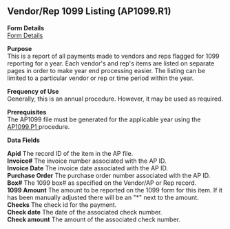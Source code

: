 ##  Vendor/Rep 1099 Listing (AP1099.R1)

<PageHeader />

**Form Details**  
[ Form Details ](AP1099-R1-1/README.md)   

**Purpose**  
This is a report of all payments made to vendors and reps flagged for 1099
reporting for a year. Each vendor's and rep's items are listed on separate
pages in order to make year end processing easier. The listing can be limited
to a particular vendor or rep or time period within the year.

**Frequency of Use**  
Generally, this is an annual procedure. However, it may be used as required.

**Prerequisites**  
The AP1099 file must be generated for the applicable year using the [ AP1099.P1 ](AP1099-P1/README.md) procedure. 

**Data Fields**

**Apid** The record ID of the item in the AP file.  
**Invoice#** The invoice number associated with the AP ID.  
**Invoice Date** The invoice date associated with the AP ID.  
**Purchase Order** The purchase order number associated with the AP ID.  
**Box#** The 1099 box# as specified on the Vendor/AP or Rep record.  
**1099 Amount** The amount to be reported on the 1099 form for this item. If
it has been manually adjusted there will be an "*" next to the amount.  
**Checks** The check id for the payment.  
**Check date** The date of the associated check number.  
**Check amount** The amount of the associated check number.  
  
<badge text= "Version 8.10.57" vertical="middle" />

<PageFooter />